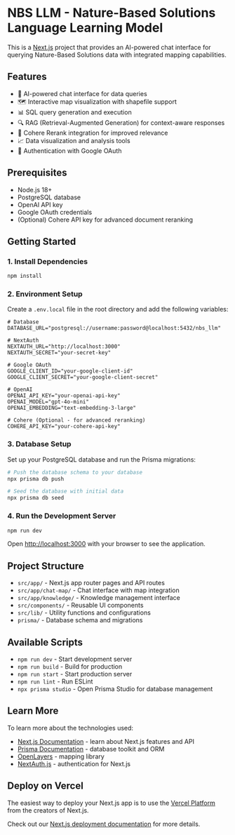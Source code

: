 # NBS LLM - Nature-Based Solutions Language Learning Model

This is a [Next.js](https://nextjs.org) project that provides an AI-powered chat interface for querying Nature-Based Solutions data with integrated mapping capabilities.

## Features

- 🤖 AI-powered chat interface for data queries
- 🗺️ Interactive map visualization with shapefile support
- 📊 SQL query generation and execution
- 🔍 RAG (Retrieval-Augmented Generation) for context-aware responses
- 🎯 Cohere Rerank integration for improved relevance
- 📈 Data visualization and analysis tools
- 🔐 Authentication with Google OAuth

## Prerequisites

- Node.js 18+ 
- PostgreSQL database
- OpenAI API key
- Google OAuth credentials
- (Optional) Cohere API key for advanced document reranking

## Getting Started

### 1. Install Dependencies

```bash
npm install
```

### 2. Environment Setup

Create a `.env.local` file in the root directory and add the following variables:

```env
# Database
DATABASE_URL="postgresql://username:password@localhost:5432/nbs_llm"

# NextAuth
NEXTAUTH_URL="http://localhost:3000"
NEXTAUTH_SECRET="your-secret-key"

# Google OAuth
GOOGLE_CLIENT_ID="your-google-client-id"
GOOGLE_CLIENT_SECRET="your-google-client-secret"

# OpenAI
OPENAI_API_KEY="your-openai-api-key"
OPENAI_MODEL="gpt-4o-mini"
OPENAI_EMBEDDING="text-embedding-3-large"

# Cohere (Optional - for advanced reranking)
COHERE_API_KEY="your-cohere-api-key"
```

### 3. Database Setup

Set up your PostgreSQL database and run the Prisma migrations:

```bash
# Push the database schema to your database
npx prisma db push

# Seed the database with initial data
npx prisma db seed
```

### 4. Run the Development Server

```bash
npm run dev
```

Open [http://localhost:3000](http://localhost:3000) with your browser to see the application.

## Project Structure

- `src/app/` - Next.js app router pages and API routes
- `src/app/chat-map/` - Chat interface with map integration
- `src/app/knowledge/` - Knowledge management interface
- `src/components/` - Reusable UI components
- `src/lib/` - Utility functions and configurations
- `prisma/` - Database schema and migrations

## Available Scripts

- `npm run dev` - Start development server
- `npm run build` - Build for production
- `npm run start` - Start production server
- `npm run lint` - Run ESLint
- `npx prisma studio` - Open Prisma Studio for database management

## Learn More

To learn more about the technologies used:

- [Next.js Documentation](https://nextjs.org/docs) - learn about Next.js features and API
- [Prisma Documentation](https://www.prisma.io/docs) - database toolkit and ORM
- [OpenLayers](https://openlayers.org/) - mapping library
- [NextAuth.js](https://next-auth.js.org/) - authentication for Next.js

## Deploy on Vercel

The easiest way to deploy your Next.js app is to use the [Vercel Platform](https://vercel.com/new?utm_medium=default-template&filter=next.js&utm_source=create-next-app&utm_campaign=create-next-app-readme) from the creators of Next.js.

Check out our [Next.js deployment documentation](https://nextjs.org/docs/app/building-your-application/deploying) for more details.
